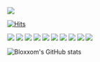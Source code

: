 <img src="https://capsule-render.vercel.app/api?type=waving&color=timeAuto&height=300&section=header&text=BloxxomGit&fontSize=90&fontColor=d6ace6" />




<!--
**Blossssom/Blossssom** is a ✨ _special_ ✨ repository because its `README.md` (this file) appears on your GitHub profile.

Here are some ideas to get you started:

- 🔭 I’m currently working on ...
- 🌱 I’m currently learning ...
- 👯 I’m looking to collaborate on ...
- 🤔 I’m looking for help with ...
- 💬 Ask me about ...
- 📫 How to reach me: ...
- 😄 Pronouns: ...
- ⚡ Fun fact: ...
-->

[![Hits](https://hits.seeyoufarm.com/api/count/incr/badge.svg?url=https%3A%2F%2Fgithub.com%2FBlossssom%2Fhit-counter&count_bg=%239772FB&title_bg=%23764AF1&icon=&icon_color=%23B28585&title=hits&edge_flat=true)](https://hits.seeyoufarm.com)
<div style="width='80%'">
  <img src="https://img.shields.io/badge/JavaScript-%23F7DF1E?style=flat-square&logo=JavaScript&logoColor=white" />
  <img src="https://img.shields.io/badge/-React-%2361DAFB?style=flat-square&logoWidth=20&logo=React&logoColor=white" />
  <img src="https://img.shields.io/badge/-HTML-%23E34F26?style=flat-square&logoWidth=20&logo=HTML5&logoColor=white" />
  <img src="https://img.shields.io/badge/-CSS-%231572B6?style=flat-square&logoWidth=20&logo=CSS3&logoColor=white" />
  <img src="https://img.shields.io/badge/-nodeJS-%23339933?style=flat-square&logoWidth=20&logo=Node.js&logoColor=white" />
  <img src="https://img.shields.io/badge/-typeScript-%233178C6?style=flat-square&logoWidth=20&logo=TypeScript&logoColor=white" />
  <img src="https://img.shields.io/badge/-Redux-%23764ABC?style=flat-square&logoWidth=20&logo=Redux&logoColor=white" />
  <img src="https://img.shields.io/badge/-Github-%23181717?style=flat-square&logoWidth=20&logo=GitHub&logoColor=white" />
  <img src="https://img.shields.io/badge/-Python-%233776AB?style=flat-square&logoWidth=20&logo=Python&logoColor=white" />
  <img src="https://img.shields.io/badge/-Styled--Component-%23DB7093?style=flat-square&logoWidth=20&logo=styled-components&logoColor=white" />
 </div>


![Bloxxom's GitHub stats](https://github-readme-stats.vercel.app/api?username=Blossssom&show_icons=true&theme=radical)
